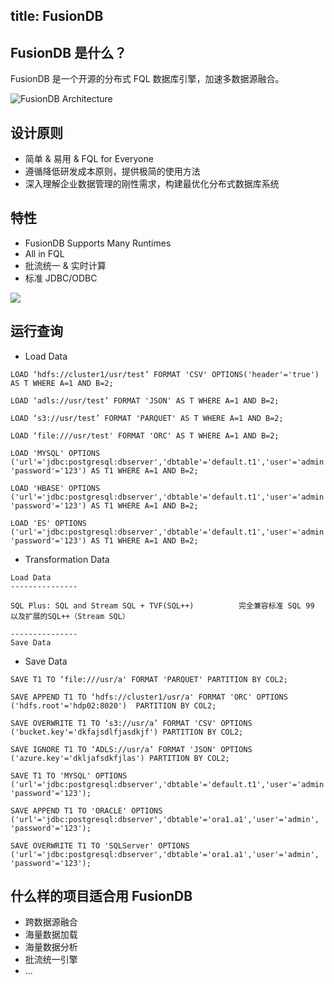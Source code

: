 title: FusionDB
---

## FusionDB 是什么？

FusionDB 是一个开源的分布式 FQL 数据库引擎，加速多数据源融合。

![FusionDB Architecture](http://www.fusionlab.cn/zh-cn/fdb/img/fusiondb-architecture.png)

## 设计原则

* 简单 & 易用 & FQL for Everyone
* 遵循降低研发成本原则，提供极简的使用方法
* 深入理解企业数据管理的刚性需求，构建最优化分布式数据库系统

## 特性

* FusionDB Supports Many Runtimes
* All in FQL
* 批流统一 & 实时计算
* 标准 JDBC/ODBC 

![](http://www.fusionlab.cn/zh-cn/fdb/img/fusiondb-many-runtime.png)

## 运行查询

* Load Data 

```
LOAD ‘hdfs://cluster1/usr/test’ FORMAT 'CSV' OPTIONS('header'='true') AS T WHERE A=1 AND B=2;

LOAD ‘adls://usr/test’ FORMAT 'JSON' AS T WHERE A=1 AND B=2;

LOAD ‘s3://usr/test’ FORMAT 'PARQUET' AS T WHERE A=1 AND B=2;

LOAD ‘file:///usr/test' FORMAT 'ORC' AS T WHERE A=1 AND B=2;

LOAD 'MYSQL' OPTIONS ('url'='jdbc:postgresql:dbserver','dbtable'='default.t1','user'='admin', 'password'='123') AS T1 WHERE A=1 AND B=2;

LOAD 'HBASE' OPTIONS ('url'='jdbc:postgresql:dbserver','dbtable'='default.t1','user'='admin', 'password'='123') AS T1 WHERE A=1 AND B=2;

LOAD 'ES' OPTIONS ('url'='jdbc:postgresql:dbserver','dbtable'='default.t1','user'='admin', 'password'='123') AS T1 WHERE A=1 AND B=2;
```

* Transformation Data

```
Load Data
---------------

SQL Plus: SQL and Stream SQL + TVF(SQL++)          完全兼容标准 SQL 99 以及扩展的SQL++（Stream SQL）

---------------
Save Data
```

* Save Data

```
SAVE T1 TO ‘file:///usr/a' FORMAT 'PARQUET' PARTITION BY COL2;

SAVE APPEND T1 TO ‘hdfs://cluster1/usr/a' FORMAT 'ORC' OPTIONS ('hdfs.root'='hdp02:8020')  PARTITION BY COL2;

SAVE OVERWRITE T1 TO ‘s3://usr/a’ FORMAT 'CSV' OPTIONS ('bucket.key'='dkfajsdlfjasdkjf') PARTITION BY COL2;

SAVE IGNORE T1 TO ‘ADLS://usr/a’ FORMAT 'JSON' OPTIONS ('azure.key'='dkljafsdkfjlas') PARTITION BY COL2;

SAVE T1 TO 'MYSQL' OPTIONS ('url'='jdbc:postgresql:dbserver','dbtable'='default.t1','user'='admin', 'password'='123');

SAVE APPEND T1 TO 'ORACLE' OPTIONS ('url'='jdbc:postgresql:dbserver','dbtable'='ora1.a1','user'='admin', 'password'='123');

SAVE OVERWRITE T1 TO 'SQLServer' OPTIONS ('url'='jdbc:postgresql:dbserver','dbtable'='ora1.a1','user'='admin', 'password'='123');
```

## 什么样的项目适合用 FusionDB

* 跨数据源融合
* 海量数据加载
* 海量数据分析
* 批流统一引擎
* ...
